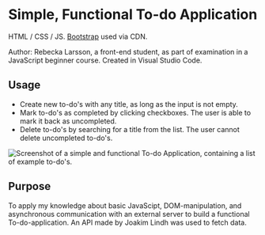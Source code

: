 # Simple, Functional To-do Application
HTML / CSS / JS. [Bootstrap](https://getbootstrap.com/) used via CDN.

Author: Rebecka Larsson, a front-end student, as part of examination in a JavaScript beginner course.
Created in Visual Studio Code.

## Usage
- Create new to-do's with any title, as long as the input is not empty.
- Mark to-do's as completed by clicking checkboxes. The user is able to mark it back as uncompleted.
- Delete to-do's by searching for a title from the list. The user cannot delete uncompleted to-do's.

![Screenshot of a simple and functional To-do Application, containing a list of example to-do's.](https://github.com/user-attachments/assets/165c568a-b8c5-4ce2-8034-002a403ab7b7)

## Purpose
To apply my knowledge about basic JavaScipt, DOM-manipulation, and asynchronous communication with an external server to build a functional To-do-application. An API made by Joakim Lindh was used to fetch data.

